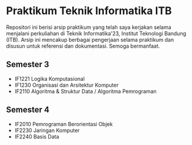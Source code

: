 # Praktikum Teknik Informatika ITB
Repositori ini berisi arsip praktikum yang telah saya kerjakan selama menjalani perkuliahan di Teknik Informatika'23, Institut Teknologi Bandung (ITB). Arsip ini mencakup berbagai pengerjaan selama praktikum dan disusun untuk referensi dan dokumentasi. Semoga bermanfaat.

## Semester 3
- IF1221 Logika Komputasional
- IF1230 Organisasi dan Arsitektur Komputer
- IF2110 Algoritma & Struktur Data / Algoritma Pemrograman

## Semester 4
- IF2010 Pemrograman Berorientasi Objek
- IF2230 Jaringan Komputer
- IF2240 Basis Data

